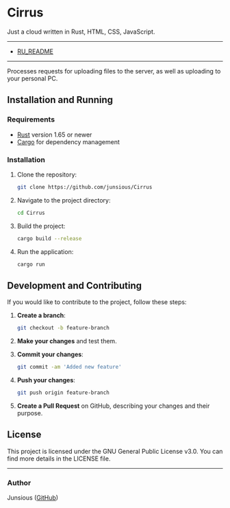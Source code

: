 # Cirrus
Just a cloud written in Rust, HTML, CSS, JavaScript.

---
- [RU_README](https://github.com/Junsious/Cirrus/blob/v1.1/README_ru.md)
---
Processes requests for uploading files to the server, as well as uploading to your personal PC.


## Installation and Running

### Requirements

- [Rust](https://www.rust-lang.org/tools/install) version 1.65 or newer
- [Cargo](https://doc.rust-lang.org/cargo/getting-started/installation.html) for dependency management


### Installation

1. Clone the repository:

    ```bash
    git clone https://github.com/junsious/Cirrus
    ```

2. Navigate to the project directory:

    ```bash
    cd Cirrus
    ```

3. Build the project:

    ```bash
    cargo build --release
    ```

4. Run the application:

    ```bash
    cargo run
    ```

    
## Development and Contributing

If you would like to contribute to the project, follow these steps:

1. **Create a branch**:

    ```bash
    git checkout -b feature-branch
    ```

2. **Make your changes** and test them.

3. **Commit your changes**:

    ```bash
    git commit -am 'Added new feature'
    ```

4. **Push your changes**:

    ```bash
    git push origin feature-branch
    ```

5. **Create a Pull Request** on GitHub, describing your changes and their purpose.


## License

This project is licensed under the GNU General Public License v3.0. You can find more details in the LICENSE file.

---

### Author

Junsious ([GitHub](https://github.com/junsious))
